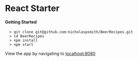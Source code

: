 # React Starter

#### Getting Started

```
  > git clone git@github.com:nicholaspsmith/BeerRecipes.git
  > cd BeerRecipes
  > npm install
  > npm start
```

View the app by navigating to [localhost:8080](http://localhost:8080)